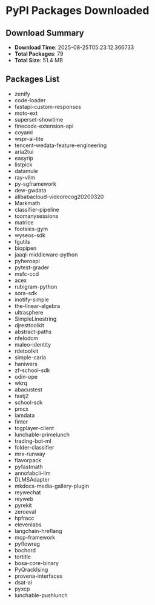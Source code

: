 # PyPI Packages Downloaded

## Download Summary
- **Download Time**: 2025-08-25T05:23:12.366733
- **Total Packages**: 79
- **Total Size**: 51.4 MB

## Packages List
- zenify
- code-loader
- fastapi-custom-responses
- moto-ext
- superset-showtime
- finecode-extension-api
- coyaml
- wspr-ai-lite
- tencent-wedata-feature-engineering
- aria2tui
- easyrip
- listpick
- datamule
- ray-vllm
- py-sgframework
- dew-gwdata
- alibabacloud-videorecog20200320
- Markmath
- classifier-pipeline
- toomanysessions
- matrice
- footsies-gym
- wyseos-sdk
- fgutils
- biopipen
- jaaql-middleware-python
- pyheroapi
- pytest-grader
- msfc-ccd
- acex
- rubigram-python
- sora-sdk
- inotify-simple
- the-linear-algebra
- ultrasphere
- SimpleLinestring
- djresttoolkit
- abstract-paths
- nfelodcm
- maleo-identity
- rdetoolkit
- simple-carla
- haniwers
- zf-school-sdk
- odin-ope
- wkrq
- abacustest
- fastj2
- school-sdk
- pmcx
- iamdata
- finter
- tcgplayer-client
- lunchable-primelunch
- trading-bot-ml
- folder-classifier
- mrx-runway
- flavorpack
- pyfastmath
- annofabcli-llm
- DLMSAdapter
- mkdocs-media-gallery-plugin
- reywechat
- reyweb
- pyrekit
- zeroeval
- hpfracc
- elevenlabs
- langchain-hreflang
- mcp-framework
- pyflowreg
- bochord
- tortitle
- bosa-core-binary
- PyQrackIsing
- provena-interfaces
- dsat-ai
- pyxcp
- lunchable-pushlunch
